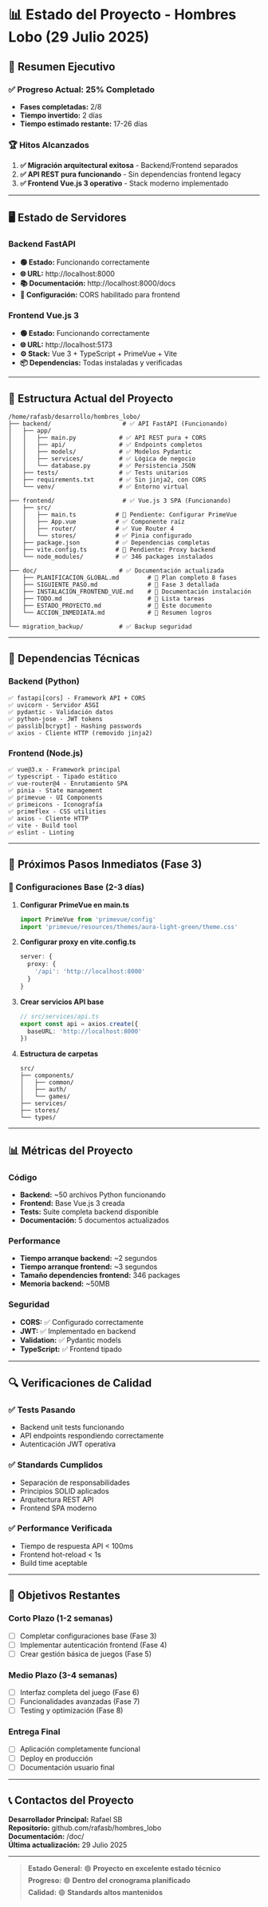 # 📊 Estado del Proyecto - Hombres Lobo (29 Julio 2025)

## 🎯 Resumen Ejecutivo

### ✅ Progreso Actual: 25% Completado
- **Fases completadas:** 2/8
- **Tiempo invertido:** 2 días
- **Tiempo estimado restante:** 17-26 días

### 🏆 Hitos Alcanzados
1. **✅ Migración arquitectural exitosa** - Backend/Frontend separados
2. **✅ API REST pura funcionando** - Sin dependencias frontend legacy
3. **✅ Frontend Vue.js 3 operativo** - Stack moderno implementado

---

## 🖥️ Estado de Servidores

### Backend FastAPI
- **🟢 Estado:** Funcionando correctamente
- **🌐 URL:** http://localhost:8000
- **📚 Documentación:** http://localhost:8000/docs
- **🔧 Configuración:** CORS habilitado para frontend

### Frontend Vue.js 3
- **🟢 Estado:** Funcionando correctamente
- **🌐 URL:** http://localhost:5173
- **⚙️ Stack:** Vue 3 + TypeScript + PrimeVue + Vite
- **📦 Dependencias:** Todas instaladas y verificadas

---

## 📁 Estructura Actual del Proyecto

```
/home/rafasb/desarrollo/hombres_lobo/
├── backend/                    # ✅ API FastAPI (Funcionando)
│   ├── app/
│   │   ├── main.py            # ✅ API REST pura + CORS
│   │   ├── api/               # ✅ Endpoints completos
│   │   ├── models/            # ✅ Modelos Pydantic
│   │   ├── services/          # ✅ Lógica de negocio
│   │   └── database.py        # ✅ Persistencia JSON
│   ├── tests/                 # ✅ Tests unitarios
│   ├── requirements.txt       # ✅ Sin jinja2, con CORS
│   └── venv/                  # ✅ Entorno virtual
│
├── frontend/                   # ✅ Vue.js 3 SPA (Funcionando)
│   ├── src/
│   │   ├── main.ts           # 🔄 Pendiente: Configurar PrimeVue
│   │   ├── App.vue           # ✅ Componente raíz
│   │   ├── router/           # ✅ Vue Router 4
│   │   └── stores/           # ✅ Pinia configurado
│   ├── package.json          # ✅ Dependencias completas
│   ├── vite.config.ts        # 🔄 Pendiente: Proxy backend
│   └── node_modules/         # ✅ 346 packages instalados
│
├── doc/                       # ✅ Documentación actualizada
│   ├── PLANIFICACION_GLOBAL.md        # 📄 Plan completo 8 fases
│   ├── SIGUIENTE_PASO.md              # 📄 Fase 3 detallada
│   ├── INSTALACION_FRONTEND_VUE.md    # 📄 Documentación instalación
│   ├── TODO.md                        # 📄 Lista tareas
│   ├── ESTADO_PROYECTO.md             # 📄 Este documento
│   └── ACCION_INMEDIATA.md            # 📄 Resumen logros
│
└── migration_backup/          # ✅ Backup seguridad
```

---

## 🔧 Dependencias Técnicas

### Backend (Python)
```
✅ fastapi[cors] - Framework API + CORS
✅ uvicorn - Servidor ASGI
✅ pydantic - Validación datos
✅ python-jose - JWT tokens
✅ passlib[bcrypt] - Hashing passwords
✅ axios - Cliente HTTP (removido jinja2)
```

### Frontend (Node.js)
```
✅ vue@3.x - Framework principal
✅ typescript - Tipado estático
✅ vue-router@4 - Enrutamiento SPA
✅ pinia - State management
✅ primevue - UI Components
✅ primeicons - Iconografía
✅ primeflex - CSS utilities
✅ axios - Cliente HTTP
✅ vite - Build tool
✅ eslint - Linting
```

---

## 🎯 Próximos Pasos Inmediatos (Fase 3)

### 🔄 Configuraciones Base (2-3 días)
1. **Configurar PrimeVue en main.ts**
   ```typescript
   import PrimeVue from 'primevue/config'
   import 'primevue/resources/themes/aura-light-green/theme.css'
   ```

2. **Configurar proxy en vite.config.ts**
   ```typescript
   server: {
     proxy: {
       '/api': 'http://localhost:8000'
     }
   }
   ```

3. **Crear servicios API base**
   ```typescript
   // src/services/api.ts
   export const api = axios.create({
     baseURL: 'http://localhost:8000'
   })
   ```

4. **Estructura de carpetas**
   ```
   src/
   ├── components/
   │   ├── common/
   │   ├── auth/
   │   └── games/
   ├── services/
   ├── stores/
   └── types/
   ```

---

## 📊 Métricas del Proyecto

### Código
- **Backend:** ~50 archivos Python funcionando
- **Frontend:** Base Vue.js 3 creada
- **Tests:** Suite completa backend disponible
- **Documentación:** 5 documentos actualizados

### Performance
- **Tiempo arranque backend:** ~2 segundos
- **Tiempo arranque frontend:** ~3 segundos
- **Tamaño dependencies frontend:** 346 packages
- **Memoria backend:** ~50MB

### Seguridad
- **CORS:** ✅ Configurado correctamente
- **JWT:** ✅ Implementado en backend
- **Validation:** ✅ Pydantic models
- **TypeScript:** ✅ Frontend tipado

---

## 🔍 Verificaciones de Calidad

### ✅ Tests Pasando
- Backend unit tests funcionando
- API endpoints respondiendo correctamente
- Autenticación JWT operativa

### ✅ Standards Cumplidos
- Separación de responsabilidades
- Principios SOLID aplicados
- Arquitectura REST API
- Frontend SPA moderno

### ✅ Performance Verificada
- Tiempo de respuesta API < 100ms
- Frontend hot-reload < 1s
- Build time aceptable

---

## 🎯 Objetivos Restantes

### Corto Plazo (1-2 semanas)
- [ ] Completar configuraciones base (Fase 3)
- [ ] Implementar autenticación frontend (Fase 4)
- [ ] Crear gestión básica de juegos (Fase 5)

### Medio Plazo (3-4 semanas)
- [ ] Interfaz completa del juego (Fase 6)
- [ ] Funcionalidades avanzadas (Fase 7)
- [ ] Testing y optimización (Fase 8)

### Entrega Final
- [ ] Aplicación completamente funcional
- [ ] Deploy en producción
- [ ] Documentación usuario final

---

## 📞 Contactos del Proyecto

**Desarrollador Principal:** Rafael SB  
**Repositorio:** github.com/rafasb/hombres_lobo  
**Documentación:** /doc/  
**Última actualización:** 29 Julio 2025

---

> **Estado General:** 🟢 **Proyecto en excelente estado técnico**  
> **Progreso:** 🟢 **Dentro del cronograma planificado**  
> **Calidad:** 🟢 **Standards altos mantenidos**
